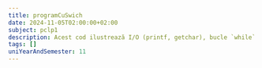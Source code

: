 ```yaml
---
title: programCuSwich
date: 2024-11-05T02:00:00+02:00
subject: pclp1
description: Acest cod ilustrează I/O (printf, getchar), bucle `while` și structura decizională `switch`. Utilizează `tolower` pentru procesarea intrării caracterelor, creând un meniu interactiv.
tags: []
uniYearAndSemester: 11
---
```


